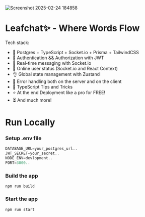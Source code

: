 
![Screenshot 2025-02-24 184858](https://github.com/user-attachments/assets/9f527e08-f579-4528-bc3a-032de96c3a20)



# Leafchat✨ - Where Words Flow
 Tech stack:

-   🌟 Postgres + TypeScript + Socket.io + Prisma + TailwindCSS
-   🎃 Authentication && Authorization with JWT
-   👾 Real-time messaging with Socket.io
-   🚀 Online user status (Socket.io and React Context)
-   👌 Global state management with Zustand
-   🐞 Error handling both on the server and on the client
-   👻 TypeScript Tips and Tricks
-   ⭐ At the end Deployment like a pro for FREE!
-   ⏳ And much more!

# Run Locally

### Setup .env file

```js
DATABASE_URL=your_postgres_url..
JWT_SECRET=your_secret..
NODE_ENV=devlopment..
PORT=3000..
```



### Build the app

```shell
npm run build
```

### Start the app

```shell
npm run start
```
#





